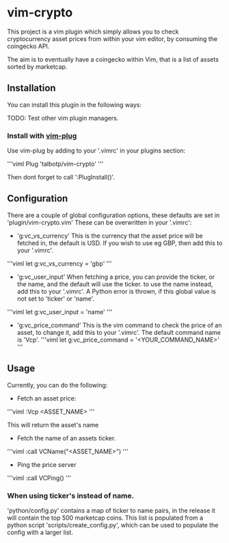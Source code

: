 # vim-crypto

This project is a vim plugin which simply allows you to check cryptocurrency asset prices from within your vim editor, by consuming the coingecko API.

The aim is to eventually have a coingecko within Vim, that is a list of assets sorted by marketcap.


## Installation

You can install this plugin in the following ways:

TODO: Test other vim plugin managers.

### Install with [vim-plug][]

Use vim-plug by adding to your '.vimrc' in your plugins section:

'''viml
Plug 'talbotp/vim-crypto'
'''

Then dont forget to call ':PlugInstall()'.

## Configuration

There are a couple of global configuration options, these defaults are set in 'plugin/vim-crypto.vim'
These can be overwritten in your '.vimrc':

* 'g:vc_vs_currency'
This is the currency that the asset price will be fetched in, the default is USD.
If you wish to use eg GBP, then add this to your '.vimrc'.

'''viml
let g:vc_vs_currency = 'gbp'
'''

* 'g:vc_user_input'
When fetching a price, you can provide the ticker, or the name, and the default will use the ticker.
to use the name instead, add this to your '.vimrc'. A Python error is thrown, if this global value is not set to
'ticker' or 'name'.

'''viml
let g:vc_user_input = 'name'
'''

* 'g:vc_price_command'
This is the vim command to check the price of an asset, to change it, add this to your '.vimrc'.
The default command name is 'Vcp'.
'''viml
let g:vc_price_command = '<YOUR_COMMAND_NAME>'
'''

## Usage 

Currently, you can do the following:

* Fetch an asset price:

'''viml
:Vcp <ASSET_NAME> 
'''

This will return the asset's name 

* Fetch the name of an assets ticker.

'''viml 
:call VCName("<ASSET_NAME>")
'''

* Ping the price server

'''viml
:call VCPing()
'''

### When using ticker's instead of name.

'python/config.py' contains a map of ticker to name pairs, in the release it will contain the top 500 
marketcap coins. This list is populated from a python script 'scripts/create_config.py', which can be used to populate
the config with a larger list.


[vim-plug]: https://github.com/junegunn/vim-plug

